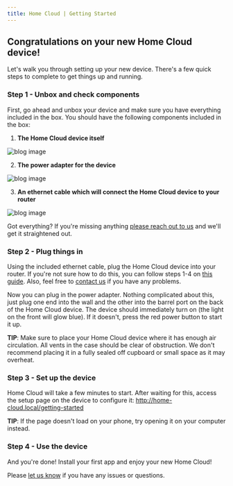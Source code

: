 ```yaml
---
title: Home Cloud | Getting Started
---
```


## Congratulations on your new Home Cloud device!

Let's walk you through setting up your new device. There's a few quick steps to complete to get things up and running.

### Step 1 - Unbox and check components

First, go ahead and unbox your device and make sure you have everything included in the box. You should have the following components included in the box:

1. **The Home Cloud device itself**

![blog image](/images/getting-started/device.jpg)

2. **The power adapter for the device**

![blog image](/images/getting-started/power-adapter.jpg)

3. **An ethernet cable which will connect the Home Cloud device to your router**

![blog image](/images/getting-started/ethernet-cable.jpg)

Got everything? If you're missing anything [please reach out to us](/contact) and we'll get it straightened out.

### Step 2 - Plug things in

Using the included ethernet cable, plug the Home Cloud device into your router. If you're not sure how to do this, you can follow steps 1-4 on [this guide](https://www.wikihow.com/Set-up-Ethernet). Also, feel free to [contact us](/contact) if you have any problems.

Now you can plug in the power adapter. Nothing complicated about this, just plug one end into the wall and the other into the barrel port on the back of the Home Cloud device. The device should immediately turn on (the light on the front will glow blue). If it doesn't, press the red power button to start it up.

**TIP**: Make sure to place your Home Cloud device where it has enough air circulation. All vents in the case should be clear of obstruction. We don't recommend placing it in a fully sealed off cupboard or small space as it may overheat.

### Step 3 - Set up the device

Home Cloud will take a few minutes to start. After waiting for this, access the setup page on the device to configure it: http://home-cloud.local/getting-started

**TIP**: If the page doesn't load on your phone, try opening it on your computer instead.

### Step 4 - Use the device

And you're done! Install your first app and enjoy your new Home Cloud!

Please [let us know](/contact) if you have any issues or questions.
